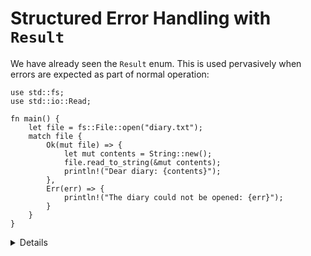 # Structured Error Handling with `Result`

We have already seen the `Result` enum. This is used pervasively when errors are
expected as part of normal operation:

```rust,editable
use std::fs;
use std::io::Read;

fn main() {
    let file = fs::File::open("diary.txt");
    match file {
        Ok(mut file) => {
            let mut contents = String::new();
            file.read_to_string(&mut contents);
            println!("Dear diary: {contents}");
        },
        Err(err) => {
            println!("The diary could not be opened: {err}");
        }
    }
}
```

<details>

  * As with `Option`, the successful value sits inside of `Result`, forcing the developer to
    explicitly extract it. This encourages error checking. In the case where an error should never happen,
    `unwrap()` or `expect()` can be called, and this is a signal of the developer intent too.  
  * `Result` documentation is a recommended read. Not during the course, but it is worth mentioning. 
    It contains a lot of convenience methods and functions that help functional-style programming. 
    
</details>
